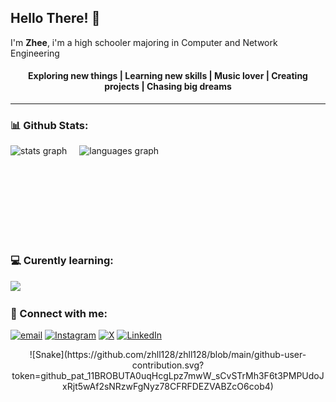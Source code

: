 
## Hello There! 👋
<p>I'm <b>Zhee</b>, i'm a high schooler majoring in Computer and Network Engineering</p>

<div align="center"">

#### Exploring new things | Learning new skills | Music lover | Creating projects | Chasing big dreams
</div>

---
### 📊 Github Stats:
<div align="left" style="display: flex; gap: 20px;">
  <img src="https://github-readme-stats.vercel.app/api?username=zhll128&hide_title=true&hide_rank=false&show_icons=true&include_all_commits=true&count_private=true&disable_animations=false&theme=default&locale=en&hide_border=false&order=1" height="150" alt="stats graph"  />
  <img src="https://github-readme-stats.vercel.app/api/top-langs?username=zhll128&locale=en&hide_title=false&layout=compact&card_width=320&langs_count=5&theme=default&hide_border=false&order=2" height="150" alt="languages graph"  />
</div>

### 💻 Curently learning:
<p align="left">
    <img src="https://skillicons.dev/icons?i=py,html,css,js,c,vscode" />
</p>

### 🔗 Connect with me:
 [![email](https://img.shields.io/badge/Gmail-D14836?style=for-the-badge&logo=gmail&logoColor=white)](mailto:zhelloahzarel13@gmail.com) [![Instagram](https://img.shields.io/badge/Instagram-E4405F?style=for-the-badge&logo=instagram&logoColor=white)](https://instagram.com/zhll128)  [![X](https://img.shields.io/badge/X-000000?style=for-the-badge&logo=x&logoColor=white)](https://x.com/zhll128) [![LinkedIn](https://img.shields.io/badge/LinkedIn-0077B5?style=for-the-badge&logo=linkedin&logoColor=white)](https://linkedin.com/in/www.linkedin.com/in/zhll128)

<p align = "center">
	![Snake](https://github.com/zhll128/zhll128/blob/main/github-user-contribution.svg?token=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)
</p>
